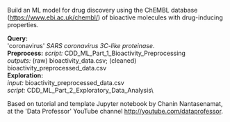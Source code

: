 Build an ML model for drug discovery using the ChEMBL database (https://www.ebi.ac.uk/chembl/) of bioactive molecules with drug-inducing properties.

**Query:** \
'coronavirus' *SARS coronavirus 3C-like proteinase*.\
**Preprocess:** 
*script:* CDD_ML_Part_1_Bioactivity_Preprocessing \
*outputs:* (raw) bioactivity_data.csv; (cleaned) bioactivity_preprocessed_data.csv\
**Exploration:** \
*input:* bioactivity_preprocessed_data.csv\
*script:* CDD_ML_Part_2_Exploratory_Data_Analysis\

Based on tutorial and template Jupyter notebook by Chanin Nantasenamat, 
at the 'Data Professor' YouTube channel http://youtube.com/dataprofessor.